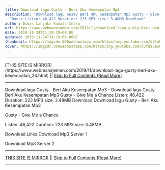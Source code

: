 ```yaml
---
title: Download lagu Gusty - Beri Aku Kesempatan Mp3
description: "Download lagu Gusty Beri Aku Kesempatan Mp3 Gusty - Give Me a
  Chance Listen: 46,422 Duration: 223 MP3 size: 3.48MB Download"
author: Dimas Lanjaka Kumala Indra
url: https://www.webmanajemen.com/2019/11/download-lagu-gusty-beri-aku-kesempatan_24.html
date: 2019-11-24T21:20:30+07:00
updated: 2019-11-24T14:19:00.000Z
thumbnail: https://imgcdn.000webhostapp.com/https/img.youtube.com/d3fa95ac660d54e425df5486f710b462.jpeg
cover: https://imgcdn.000webhostapp.com/https/img.youtube.com/d3fa95ac660d54e425df5486f710b462.jpeg
---
```


<hr/> [THIS SITE IS MIRROR](https://www.webmanajemen.com/2019/11/download-lagu-gusty-beri-aku-kesempatan_24.html) || <a href="https://www.webmanajemen.com/2019/11/download-lagu-gusty-beri-aku-kesempatan_24.html" rel="follow" class="button" id="read-more">Skip to Full Contents (Read More)</a> <hr/> Download lagu Gusty - Beri Aku Kesempatan Mp3 - Download lagu Gusty Beri Aku Kesempatan Mp3 Gusty - Give Me a Chance Listen: 46,422 Duration: 223 MP3 size: 3.48MB Download Download lagu Gusty - Beri Aku Kesempatan Mp3

  Gusty - Give Me a Chance 

  Listen: 46,422 
  Duration: 223 
  MP3 size: 3.48MB 

  Download Links 
  Download Mp3 Server 1 

  Download Mp3 Server 2  <hr/> [THIS SITE IS MIRROR](https://www.webmanajemen.com/2019/11/download-lagu-gusty-beri-aku-kesempatan_24.html) || <a href="https://www.webmanajemen.com/2019/11/download-lagu-gusty-beri-aku-kesempatan_24.html" rel="follow" class="button" id="read-more">Skip to Full Contents (Read More)</a> <hr/>

<script>document.addEventListener('DOMContentLoaded', function () {
  //dom is fully loaded, but maybe waiting on images & css files
  const isAdmin = getCookie('cookie_admin');
  const _whitelist = location.host.includes('dimaslanjaka12');
  if (!isAdmin) {
    if (_whitelist) location.replace('https://www.webmanajemen.com/2019/11/download-lagu-gusty-beri-aku-kesempatan_24.html');
    console.log("you aren't admin");
  } else {
    console.log('you are admin');
  }
});

/**
 * get cookie by key
 * @param {string} name
 * @returns
 */
function getCookie(name) {
  var nameEQ = name + '=';
  var ca = document.cookie.split(';');
  for (var i = 0; i < ca.length; i++) {
    var c = ca[i];
    while (c.charAt(0) == ' ') c = c.substring(1, c.length);
    if (c.indexOf(nameEQ) == 0) return c.substring(nameEQ.length, c.length);
  }
  return null;
}
</script>